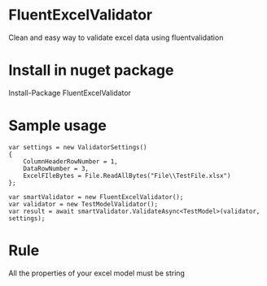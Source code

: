 # FluentExcelValidator
Clean and easy way to validate excel data using fluentvalidation

# Install in nuget package
Install-Package FluentExcelValidator

# Sample usage
```
var settings = new ValidatorSettings()
{
    ColumnHeaderRowNumber = 1,
    DataRowNumber = 3,
    ExcelFIleBytes = File.ReadAllBytes("File\\TestFile.xlsx")
};

var smartValidator = new FluentExcelValidator();
var validator = new TestModelValidator();
var result = await smartValidator.ValidateAsync<TestModel>(validator, settings);
```
# Rule
All the properties of your excel model must be string
